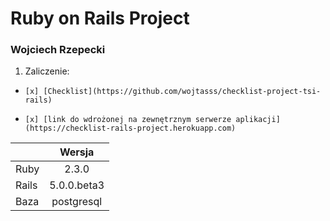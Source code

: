 # Ruby on Rails Project

### Wojciech Rzepecki
1. Zaliczenie:
  -     [x] [Checklist](https://github.com/wojtasss/checklist-project-tsi-rails) 
  -     [x] [link do wdrożonej na zewnętrznym serwerze aplikacji](https://checklist-rails-project.herokuapp.com)  

|          |     Wersja    |
|----------|:-------------:|
|   Ruby   |      2.3.0    |
|   Rails  |  5.0.0.beta3  |
|   Baza   |  postgresql   |
